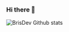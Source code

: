 ### Hi there 👋
![BrisDev Github stats](https://github-readme-stats.vercel.app/api?username=brisdevs&show_icons=true&hide_border=true)
